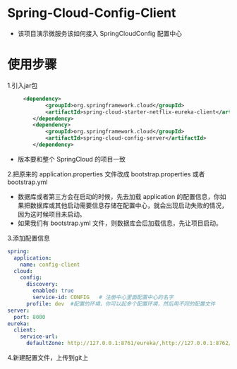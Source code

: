# Spring-Cloud-Config-Client 
 - 该项目演示微服务该如何接入 SpringCloudConfig 配置中心

# 使用步骤
1.引入jar包
```xml
     <dependency>
            <groupId>org.springframework.cloud</groupId>
            <artifactId>spring-cloud-starter-netflix-eureka-client</artifactId>
        </dependency>
        <dependency>
            <groupId>org.springframework.cloud</groupId>
            <artifactId>spring-cloud-config-server</artifactId>
        </dependency>
```
- 版本要和整个 SpringCloud 的项目一致

2.把原来的 application.properties 文件改成 bootstrap.properties 或者 bootstrap.yml
   - 数据库或者第三方会在启动的时候，先去加载 application 的配置信息，你如果把数据库或其他启动需要信息存储在配置中心，就会出现启动失败的情况，因为这时候项目未启动。
   - 如果我们有 bootstrap.yml 文件，则数据库会后加载信息，先让项目启动。

3.添加配置信息
```yaml
spring:
  application:
    name: config-client
  cloud:
    config:
      discovery:
        enabled: true
        service-id: CONFIG   # 注册中心里面配置中心的名字
      profile: dev  #配置的环境，你可以起多个配置环境，然后用不同的配置文件
server:
  port: 8000
eureka:
  client:
    service-url:
      defaultZone: http://127.0.0.1:8761/eureka/,http://127.0.0.1:8762/eureka/,http://127.0.0.1:8763/eureka/  #向注册中心注册
```

4.新建配置文件，上传到git上
